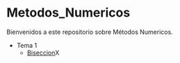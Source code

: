 # Metodos_Numericos

Bienvenidos a este repositorio sobre Métodos Numericos.

- Tema 1
    - [Biseccion](Tema_1/)X